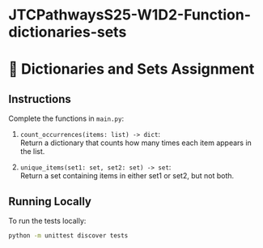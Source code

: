 # JTCPathwaysS25-W1D2-Function-dictionaries-sets

# 🐍 Dictionaries and Sets Assignment

## Instructions

Complete the functions in `main.py`:

1. `count_occurrences(items: list) -> dict`:  
   Return a dictionary that counts how many times each item appears in the list.

2. `unique_items(set1: set, set2: set) -> set`:  
   Return a set containing items in either set1 or set2, but not both.

## Running Locally

To run the tests locally:

```bash
python -m unittest discover tests